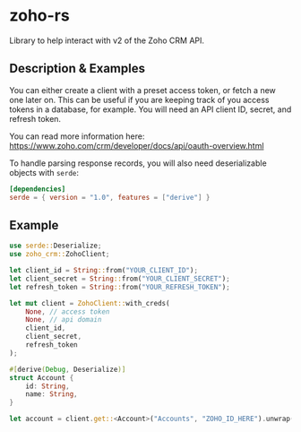 # zoho-rs

Library to help interact with v2 of the Zoho CRM API.

## Description & Examples

You can either create a client with a preset access token, or fetch a new one later on. This can be useful if you are keeping track of you access tokens in a database, for example. You will need an API client ID, secret, and refresh token.

You can read more information here:
https://www.zoho.com/crm/developer/docs/api/oauth-overview.html

To handle parsing response records, you will also need deserializable objects with `serde`:

```toml
[dependencies]
serde = { version = "1.0", features = ["derive"] }
```

## Example

```rust
use serde::Deserialize;
use zoho_crm::ZohoClient;

let client_id = String::from("YOUR_CLIENT_ID");
let client_secret = String::from("YOUR_CLIENT_SECRET");
let refresh_token = String::from("YOUR_REFRESH_TOKEN");

let mut client = ZohoClient::with_creds(
    None, // access token
    None, // api domain
    client_id,
    client_secret,
    refresh_token
);

#[derive(Debug, Deserialize)]
struct Account {
    id: String,
    name: String,
}

let account = client.get::<Account>("Accounts", "ZOHO_ID_HERE").unwrap();
```

